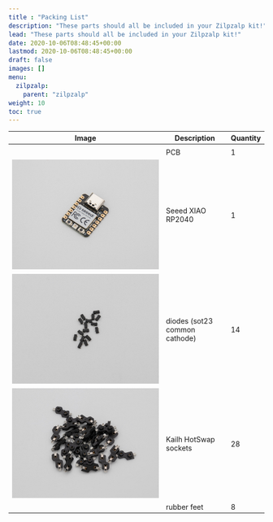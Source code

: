 ```yaml
---
title : "Packing List"
description: "These parts should all be included in your Zilpzalp kit!"
lead: "These parts should all be included in your Zilpzalp kit!"
date: 2020-10-06T08:48:45+00:00
lastmod: 2020-10-06T08:48:45+00:00
draft: false
images: []
menu:
  zilpzalp:
    parent: "zilpzalp"
weight: 10
toc: true
---
```


| Image                       | Description                   | Quantity |
| --------------------------- | ----------------------------- | -------- |
|                             |
| ![]()                       | PCB                           | 1        |
| ![seeed](seeed.jpg)         | Seeed XIAO RP2040             | 1        |
| ![diodes](diodes.jpg)       | diodes (sot23 common cathode) | 14       |
| ![hssockets](hssockets.jpg) | Kailh HotSwap sockets         | 28       |
| ![]()                       | rubber feet                   | 8        |